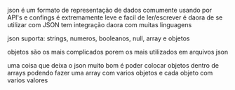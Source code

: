 json é um formato de representação de dados
comumente usando por API's e confings
é extremamente leve e facil de ler/escrever
é daora de se utilizar com JSON
tem integração daora com muitas linguagens

json suporta: strings, numeros, booleanos, null, array e objetos

objetos são os mais complicados porem os mais utilizados em arquivos json

uma coisa que deixa o json muito bom é poder colocar objetos dentro de arrays podendo fazer uma array com varios objetos e cada objeto com varios valores

